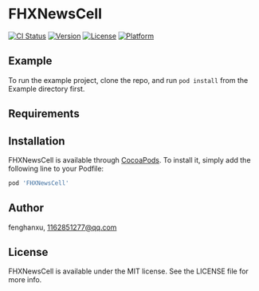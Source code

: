 # FHXNewsCell

[![CI Status](https://img.shields.io/travis/fenghanxu/FHXNewsCell.svg?style=flat)](https://travis-ci.org/fenghanxu/FHXNewsCell)
[![Version](https://img.shields.io/cocoapods/v/FHXNewsCell.svg?style=flat)](https://cocoapods.org/pods/FHXNewsCell)
[![License](https://img.shields.io/cocoapods/l/FHXNewsCell.svg?style=flat)](https://cocoapods.org/pods/FHXNewsCell)
[![Platform](https://img.shields.io/cocoapods/p/FHXNewsCell.svg?style=flat)](https://cocoapods.org/pods/FHXNewsCell)

## Example

To run the example project, clone the repo, and run `pod install` from the Example directory first.

## Requirements

## Installation

FHXNewsCell is available through [CocoaPods](https://cocoapods.org). To install
it, simply add the following line to your Podfile:

```ruby
pod 'FHXNewsCell'
```

## Author

fenghanxu, 1162851277@qq.com

## License

FHXNewsCell is available under the MIT license. See the LICENSE file for more info.

